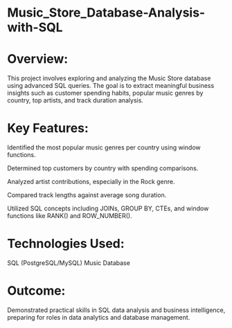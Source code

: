 # Music_Store_Database-Analysis-with-SQL

# Overview:
This project involves exploring and analyzing the  Music Store database using advanced SQL queries. The goal is to extract meaningful business insights such as customer spending habits, popular music genres by country, top artists, and track duration analysis.

# Key Features:

Identified the most popular music genres per country using window functions.

Determined top customers by country with spending comparisons.

Analyzed artist contributions, especially in the Rock genre.

Compared track lengths against average song duration.

Utilized SQL concepts including JOINs, GROUP BY, CTEs, and window functions like RANK() and ROW_NUMBER().

# Technologies Used:

SQL (PostgreSQL/MySQL)
Music Database


# Outcome:
Demonstrated practical skills in SQL data analysis and business intelligence, preparing for roles in data analytics and database management.
